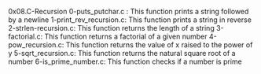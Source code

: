 0x08.C-Recursion
0-puts_putchar.c : This function prints a string followed by a newline
1-print_rev_recursion.c: This function prints a string in reverse
2-strlen-recursion.c: This function returns the length of a string
3-factorial.c: This function returns a factorial of a given number
4-pow_recursion.c: This function returns the value of x raised to the power of y
5-sqrt_recursion.c: This function returns the natural square root of a number
6-is_prime_number.c: This function checks if a number is prime
